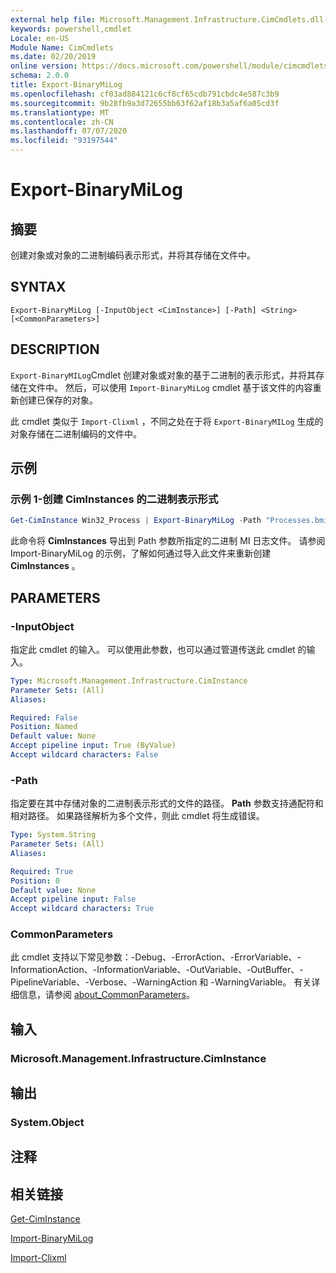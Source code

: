```yaml
---
external help file: Microsoft.Management.Infrastructure.CimCmdlets.dll-help.xml
keywords: powershell,cmdlet
Locale: en-US
Module Name: CimCmdlets
ms.date: 02/20/2019
online version: https://docs.microsoft.com/powershell/module/cimcmdlets/export-binarymilog?WT.mc_id=ps-gethelp
schema: 2.0.0
title: Export-BinaryMiLog
ms.openlocfilehash: cf03ad884121c6cf8cf65cdb791cbdc4e587c3b9
ms.sourcegitcommit: 9b28fb9a3d72655bb63f62af18b3a5af6a05cd3f
ms.translationtype: MT
ms.contentlocale: zh-CN
ms.lasthandoff: 07/07/2020
ms.locfileid: "93197544"
---
```

# Export-BinaryMiLog

## 摘要
创建对象或对象的二进制编码表示形式，并将其存储在文件中。

## SYNTAX

```
Export-BinaryMiLog [-InputObject <CimInstance>] [-Path] <String> [<CommonParameters>]
```

## DESCRIPTION

`Export-BinaryMILog`Cmdlet 创建对象或对象的基于二进制的表示形式，并将其存储在文件中。 然后，可以使用 `Import-BinaryMiLog` cmdlet 基于该文件的内容重新创建已保存的对象。

此 cmdlet 类似于 `Import-Clixml` ，不同之处在于将 `Export-BinaryMILog` 生成的对象存储在二进制编码的文件中。

## 示例

### 示例 1-创建 CimInstances 的二进制表示形式

```powershell
Get-CimInstance Win32_Process | Export-BinaryMiLog -Path "Processes.bmil"
```

此命令将 **CimInstances** 导出到 Path 参数所指定的二进制 MI 日志文件。 请参阅 Import-BinaryMiLog 的示例，了解如何通过导入此文件来重新创建 **CimInstances** 。

## PARAMETERS

### -InputObject

指定此 cmdlet 的输入。 可以使用此参数，也可以通过管道传送此 cmdlet 的输入。

```yaml
Type: Microsoft.Management.Infrastructure.CimInstance
Parameter Sets: (All)
Aliases:

Required: False
Position: Named
Default value: None
Accept pipeline input: True (ByValue)
Accept wildcard characters: False
```

### -Path

指定要在其中存储对象的二进制表示形式的文件的路径。 **Path** 参数支持通配符和相对路径。 如果路径解析为多个文件，则此 cmdlet 将生成错误。

```yaml
Type: System.String
Parameter Sets: (All)
Aliases:

Required: True
Position: 0
Default value: None
Accept pipeline input: False
Accept wildcard characters: True
```

### CommonParameters

此 cmdlet 支持以下常见参数：-Debug、-ErrorAction、-ErrorVariable、-InformationAction、-InformationVariable、-OutVariable、-OutBuffer、-PipelineVariable、-Verbose、-WarningAction 和 -WarningVariable。 有关详细信息，请参阅 [about_CommonParameters](https://go.microsoft.com/fwlink/?LinkID=113216)。

## 输入

### Microsoft.Management.Infrastructure.CimInstance

## 输出

### System.Object

## 注释

## 相关链接

[Get-CimInstance](get-ciminstance.md)

[Import-BinaryMiLog](import-binarymilog.md)

[Import-Clixml](../microsoft.powershell.utility/import-clixml.md)
